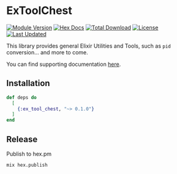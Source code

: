 # ExToolChest


[![Module Version](https://img.shields.io/hexpm/v/ex_tool_chest.svg)](https://hex.pm/packages/ex_tool_chest)
[![Hex Docs](https://img.shields.io/badge/hex-docs-lightgreen.svg)](https://hexdocs.pm/ex_tool_chest)
[![Total Download](https://img.shields.io/hexpm/dt/ex_tool_chest.svg)](https://hex.pm/packages/libcluster)
[![License](https://img.shields.io/hexpm/l/ex_tool_chest.svg)](https://github.com/cdesch/ex_tool_chest/blob/main/LICENSE)
[![Last Updated](https://img.shields.io/github/last-commit/cdesch/ex_tool_chest.svg)](https://github.com/cdesch/ex_tool_chest/commits/master)

This library provides general Elixir Utilities and Tools, such as `pid` conversion... and more to come.

You can find supporting documentation [here](https://hexdocs.pm/ex_tool_chest).


## Installation


```elixir
def deps do
  [
    {:ex_tool_chest, "~> 0.1.0"}
  ]
end
```


## Release

Publish to hex.pm

    mix hex.publish
